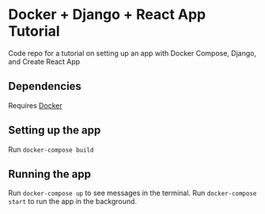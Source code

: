 # Docker + Django + React App Tutorial

Code repo for a tutorial on setting up an app with Docker Compose, Django, and Create React App

## Dependencies

Requires [Docker](https://docs.docker.com/docker-for-mac/install/)

## Setting up the app

Run `docker-compose build`

## Running the app

Run `docker-compose up` to see messages in the terminal. Run `docker-compose start` to run the app in the background.
